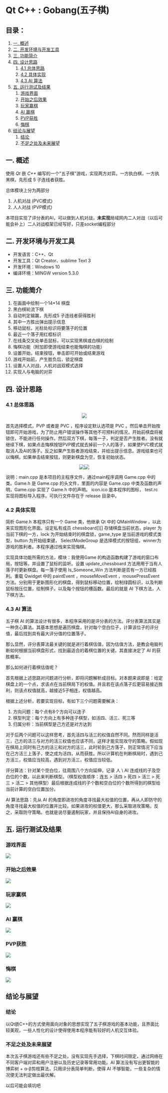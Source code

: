 # Qt C++ : Gobang(五子棋)
## 目录：
<!-- MarkdownTOC -->

1. [一. 概述](#一-概述)
1. [二. 开发环境与开发工具](#二-开发环境与开发工具)
1. [三. 功能简介](#三-功能简介)
1. [四. 设计思路](#四-设计思路)
    1. [4.1 总体思路](#41-总体思路)
    1. [4.2 具体实现](#42-具体实现)
    1. [4.3 AI 算法](#43-ai-算法)
1. [五. 运行测试及结果](#五-运行测试及结果)
    1. [游戏界面](#游戏界面)
    1. [开始之后效果](#开始之后效果)
    1. [玩家赢棋](#玩家赢棋)
    1. [AI 赢棋](#ai-赢棋)
    1. [PVP获胜](#pvp获胜)
    1. [悔棋](#悔棋)
1. [结论与展望](#结论与展望)
    1. [结论](#结论)
    1. [不足之处及未来展望](#不足之处及未来展望)

<!-- /MarkdownTOC -->

<a id="一-概述"></a>
## 一. 概述
使用 *Qt* 嵌 *C++* 编写的一个"五子棋"游戏，实现两方对弈。一方执白棋，一方执黑棋，先形成 5 子连线者获胜。

总体模块上分为两部分

1. 人机对战 (PVC模式)
2. 人人对战 (PVP模式)

本项目实现了评分表的AI，可以做到人机对战，**未实现**局域网内二人对战（以后可能会补上）二人对战框架已经写好，只差socket编程部分

<a id="二-开发环境与开发工具"></a>
## 二. 开发环境与开发工具
- 开发语言：C++、Qt
- 开发工具：Qt Creator、sublime Text 3
- 开发环境：Windows 10
- 编译环境：MINGW version 5.3.0

<a id="三-功能简介"></a>
## 三. 功能简介
1.  在画面中绘制一个14*14 棋盘
2.  黑白棋轮流下棋
3.  自动判定输赢，先形成5 子连线者获得胜利
4.  其中一方胜出弹出提示信息
5.  移动鼠标，光标处标识将要落子的位置
6.  最近一个落子用红框标识
7.  在线条交叉处单击鼠标，可以实现黑棋或白棋的绘制
8.  悔棋功能（附加即使游戏结束也能悔棋的功能）
9.  设置开始，结束按钮，单击即可开始或结束游戏
10. 游戏开始前，产生胜负后，锁定棋盘
11. 设置人人对战，人机对战双模式选择
12. 实现人与电脑的对弈

<a id="四-设计思路"></a>
## 四. 设计思路
<a id="41-总体思路"></a>
### 4.1 总体思路

<div align=center>
<img src="https://github.com/Zyjacya-In-love/Qt_C-plus_Gobang-include-AI/raw/master/image/readme0.png" />
<!-- ![](image/readme0.png) -->
</div>

首先选择模式，PVP 或者是 PVC ，程序设定默认选项是 PVC 。然后单击开始按钮即可开始游戏，为了防止用户错误操作等其他不可预料的情况，开始前棋盘将被锁住，不能进行任何操作。然后双方下棋，每落一子，判定是否产生胜者。没有就继续下棋，如果点击悔棋按钮PVP模式就去掉前一个人的落子，如果使PVC模式就取消人及AI的落子。反之如果产生胜者游戏结束，并给出提示信息。游戏结束也可以悔棋。如果单击结束按钮，则更新棋盘为空，恢复初始状态。

<div align=center>
<img src="https://github.com/Zyjacya-In-love/Qt_C-plus_Gobang-include-AI/raw/master/image/readme1.png" /><img src="https://github.com/Zyjacya-In-love/Qt_C-plus_Gobang-include-AI/raw/master/image/readme2.png" />

<!-- ![](image/readme1.png)![](image/readme2.png) -->
</div>

说明：main.cpp 是本项目的主程序文件，通过main程序调用 Game.cpp 中的类。Game.h 是 Game.cpp 的头文件，里面的内容是 Game.cpp 中类及函数的声明，Game.cpp 实现了 Game.h 中的声明。 icon.ico 是本程序的图标， test.rc 实现将图标导入程序。可执行文件存在于 release 目录中。

<a id="42-具体实现"></a>
### 4.2 具体实现
简析 Game.h 本程序只有一个 Game 类，他继承 Qt 中的 QMainWindow ，以此来实现图形化界面。设定私有成员 chessboard[][] 存储棋盘当前状态，player 为当前下棋的一方，lock 为开始结束时的棋盘锁，game_type 是当前游戏的模式类型，button 为开始结束键， SelectModeGroup 是选择模式的按钮组，winner为游戏的胜利者。本程序通过栈来实现悔棋。

实现具体功能所需的方法，模块：我使用Game 的构造函数构建了游戏的窗口布局，按钮等。并设置了鼠标的监听。设置 update_chessboard 方法用用于当有人落子时更新棋盘。每一落子使用 Is_Someone_Win 方法判断是否有一方已经胜利。重载 Qwidget 中的 paintEvent ，mouseMoveEvent ，mousePressEvent 方法。分别用于更新图形化的棋盘，得到鼠标移动位置，绘制绿圆标识，以及判断鼠标按压位置，绘制棋子。以及每个按钮的槽函数。最后的就是 AI 下棋方法，人下棋方法。

<a id="43-ai-算法"></a>
### 4.3 AI 算法
五子棋 AI 的算法设计有很多，本程序采用的是评分表的方法。评分表算法其实是一种贪心算法。其基本思想是遍历棋盘，针对每个空白位子，计算该位子的评分值，最后找到具有最大评分值的位置落子。

那么显然，评分表算法最关键的就是进行着棋估值，因为估值方法，是教会电脑判断如何根据当前棋盘形式，找到最适合的着棋位置的关键。其直接决定了 AI 的获胜概率。

那么如何进行着棋估值呢？

首先根据上述思路对问题进行分析，即将问题解析成目标。对本题来说即是：给定棋盘上的一个点，求该点在当前棋局下的权值。并且若在该点落子后更容易接近胜利，则该点权值就高，越接近5子相连，权值越高。

根据上述分析，若要实现目标，有如下三个问题需要解决：

1.  方向问题：每个点有8个方向可以连子
2.  棋型判定：每个方向上有多种连子棋型，如活四、活三、死三等
3.  归属分析：当前棋型是己方还是对方达到

对于后两个问题可以这样思考，首先活四与活三的权值自然不同。然而同样是活三，己方的活三与对方的活三权值也应该不同，这样才能实现攻守的策略。假如现在棋局上同时有己方的活三和对方的活三，此时轮到己方落子，则正常情况下应当在己方活三上落子，使之成为活四，从而获胜。所以计算机在判断棋局时，遇到己方活三，权值应当较高，遇到对方活三，权值应当较低。

评分算法：针对某个空白位，往周围八个方向延伸，记录 人 \ AI 连成线的子及空白位的个数，以此来判断棋型。（棋型权值顺序：连五 > 活四 > 死四 > 活三 > 死三 > 活二 > 其他棋型）最后根据连成线的子个数和空白位的个数所得到的棋型给当前计算的空白位置加分。

AI 算法思路：先从 AI 的角度即进攻的角度寻找最大权值的位置，再从人即防守的角度寻找最大权值的位置并比较。如果进攻的权值更大，那么采取进攻策略，反之，采取防守策略。也就是说尽量遏制玩家，并且保持AI自身的进攻。

<a id="五-运行测试及结果"></a>
## 五. 运行测试及结果
<a id="游戏界面"></a>
### 游戏界面
![](image/readme3.png)
<a id="开始之后效果"></a>
### 开始之后效果
![](image/readme9.png)
<a id="玩家赢棋"></a>
### 玩家赢棋
![](image/readme4.png)
<a id="ai-赢棋"></a>
### AI 赢棋
![](image/readme6.png)
<a id="pvp获胜"></a>
### PVP获胜
![](image/readme7.png)
<a id="悔棋"></a>
### 悔棋
![](image/readme8.png)

<a id="结论与展望"></a>
## 结论与展望
<a id="结论"></a>
### 结论
以Qt嵌C++的方式使用面向对象的思想实现了五子棋游戏的基本功能，且界面比较美观，一些人性化的设计使得使用本程序能有较好的人机交互体验。
<a id="不足之处及未来展望"></a>
### 不足之处及未来展望
本次五子棋游戏还有些不足之处，没有实现先手选择，下棋时间限定，通过网络在不同客户端对弈和用户注册以及历史记录等常用功能。AI 算法没有写出更智能的博弈树 + α-β剪枝算法，只用评分表简单判断，使得 AI 不够智能，一些复杂的情况便无法判定做出最优解。

以后可能会填坑吧